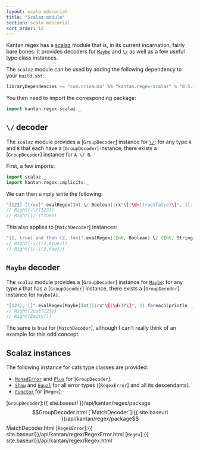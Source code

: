 ```yaml
---
layout: scala mdocorial
title: "Scalaz module"
section: scala mdocorial
sort_order: 12
---
```


Kantan.regex has a [scalaz](https://github.com/scalaz/scalaz) module that is, in its current incarnation, fairly bare
bones: it provides decoders for [`Maybe`] and [`\/`] as well as a few useful type class instances.

The `scalaz` module can be used by adding the following dependency to your `build.sbt`:

```scala
libraryDependencies += "com.nrinaudo" %% "kantan.regex-scalaz" % "0.5.1"
```

You then need to import the corresponding package:

```scala
import kantan.regex.scalaz._
```

## `\/` decoder

The `scalaz` module provides a [`GroupDecoder`] instance for [`\/`]: for any type `A` and `B` that each have a
[`GroupDecoder`] instance, there exists a [`GroupDecoder`] instance for `A \/ B`.

First, a few imports:

```scala
import scalaz._
import kantan.regex.implicits._
```

We can then simply write the following:

```scala
"[123] [true]".evalRegex[Int \/ Boolean](rx"\[(\d+|true|false)\]", 1).foreach(println _)
// Right(-\/(123))
// Right(\/-(true))
```

This also applies to [`MatchDecoder`] instances:

```scala
"(1, true) and then (2, foo)".evalRegex[(Int, Boolean) \/ (Int, String)](rx"\((\d+), ([a-z]+)\)").foreach(println _)
// Right(-\/((1,true)))
// Right(\/-((2,foo)))
```

## `Maybe` decoder

The `scalaz` module provides a [`GroupDecoder`] instance for [`Maybe`]: for any type `A` that has a [`GroupDecoder`]
instance, there exists a [`GroupDecoder`] instance for `Maybe[A]`.

```scala
"[123], []".evalRegex[Maybe[Int]](rx"\[(\d+)?\]", 1).foreach(println _)
// Right(Just(123))
// Right(Empty())
```

The same is true for [`MatchDecoder`], although I can't really think of an example for this odd concept.

## Scalaz instances

The following instance for cats type classes are provided:

* [`MonadError`] and [`Plus`] for [`GroupDecoder`].
* [`Show`] and [`Equal`] for all error types ([`RegexError`] and all its descendants).
* [`Functor`] for [`Regex`].

[`MonadError`]:https://static.javadoc.io/org.scalaz/scalaz_2.12/7.2.18/scalaz/MonadError.html
[`Functor`]:https://static.javadoc.io/org.scalaz/scalaz_2.12/7.2.18/scalaz/Functor.html
[`Plus`]:https://static.javadoc.io/org.scalaz/scalaz_2.12/7.2.18/scalaz/Plus.html
[`Show`]:https://static.javadoc.io/org.scalaz/scalaz_2.12/7.2.18/scalaz/Show.html
[`Equal`]:https://static.javadoc.io/org.scalaz/scalaz_2.12/7.2.18/scalaz/Equal.html
[`\/`]:https://static.javadoc.io/org.scalaz/scalaz_2.12/7.2.18/scalaz/$bslash$div.html
[`Maybe`]:https://static.javadoc.io/org.scalaz/scalaz_2.12/7.2.18/scalaz/Maybe.html

[`GroupDecoder`]:{{ site.baseurl }}/api/kantan/regex/package$$GroupDecoder.html
[`MatchDecoder`]:{{ site.baseurl }}/api/kantan/regex/package$$MatchDecoder.html
[`RegexError`]:{{ site.baseurl}}/api/kantan/regex/RegexError.html
[`Regex`]:{{ site.baseurl}}/api/kantan/regex/Regex.html
